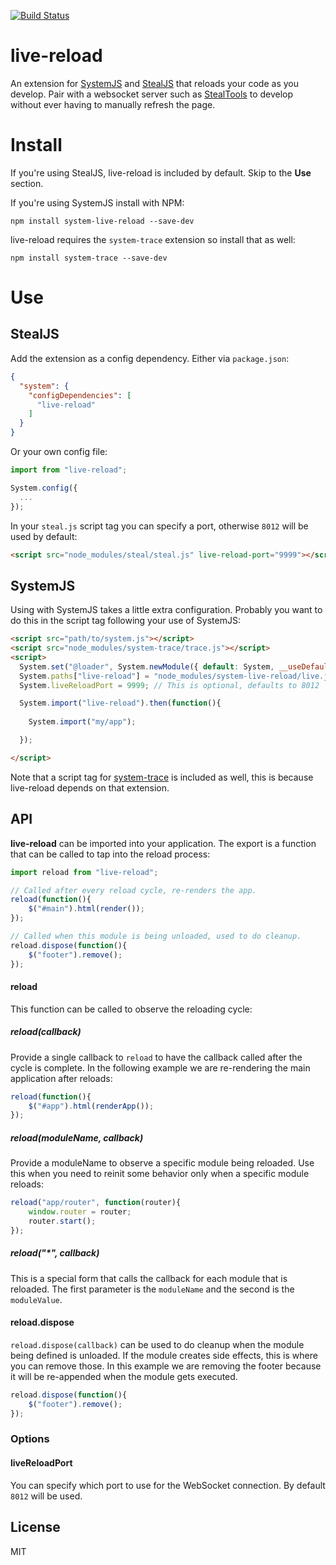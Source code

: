 [![Build Status](https://travis-ci.org/stealjs/live-reload.svg?branch=master)](https://travis-ci.org/stealjs/live-reload)

# live-reload

An extension for [SystemJS](https://github.com/systemjs/systemjs) and 
[StealJS](http://stealjs.com/) that reloads your code as you develop. Pair with a websocket server such as [StealTools](https://github.com/stealjs/steal-tools) to develop without ever having to manually refresh the page.

# Install

If you're using StealJS, live-reload is included by default. Skip to the **Use** section.

If you're using SystemJS install with NPM:

```shell
npm install system-live-reload --save-dev
```

live-reload requires the `system-trace` extension so install that as well:

```shell
npm install system-trace --save-dev
```

# Use

## StealJS

Add the extension as a config dependency. Either via `package.json`:

```json
{
  "system": {
    "configDependencies": [
      "live-reload"
	]
  }
}
```

Or your own config file:

```js
import from "live-reload";

System.config({
  ...
});
```

In your `steal.js` script tag you can specify a port, otherwise `8012` will be used by default:

```html
<script src="node_modules/steal/steal.js" live-reload-port="9999"></script>
```

## SystemJS

Using with SystemJS takes a little extra configuration. Probably you want to do this in the script tag following your use of SystemJS:

```html
<script src="path/to/system.js"></script>
<script src="node_modules/system-trace/trace.js"></script>
<script>
  System.set("@loader", System.newModule({ default: System, __useDefault: true }));
  System.paths["live-reload"] = "node_modules/system-live-reload/live.js";
  System.liveReloadPort = 9999; // This is optional, defaults to 8012

  System.import("live-reload").then(function(){
  
    System.import("my/app");

  });

</script>
```

Note that a script tag for [system-trace](https://github.com/stealjs/system-trace) is included as well, this is because live-reload depends on that extension.

## API

**live-reload** can be imported into your application. The export is a function that can be called to tap into the reload process:

```js
import reload from "live-reload";

// Called after every reload cycle, re-renders the app.
reload(function(){
	$("#main").html(render());
});

// Called when this module is being unloaded, used to do cleanup.
reload.dispose(function(){
	$("footer").remove();
});
```

#### reload

This function can be called to observe the reloading cycle:

##### reload(callback)

Provide a single callback to `reload` to have the callback called after the cycle is complete. In the following example we are re-rendering the main application after reloads:

```js
reload(function(){
	$("#app").html(renderApp());
});
```

##### reload(moduleName, callback)

Provide a moduleName to observe a specific module being reloaded. Use this when you need to reinit some behavior only when a specific module reloads:

```js
reload("app/router", function(router){
	window.router = router;
	router.start();
});
```

##### reload("*", callback)

This is a special form that calls the callback for each module that is reloaded. The first parameter is the `moduleName` and the second is the `moduleValue`.

#### reload.dispose

`reload.dispose(callback)` can be used to do cleanup when the module being defined is unloaded. If the module creates side effects, this is where you can remove those. In this example we are removing the footer because it will be re-appended when the module gets executed.

```js
reload.dispose(function(){
	$("footer").remove();
});
```

### Options

#### liveReloadPort

You can specify which port to use for the WebSocket connection. By default `8012` will be used.

## License

MIT
